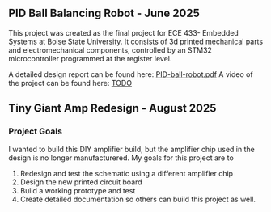 ## PID Ball Balancing Robot - June 2025

This project was created as the final project for ECE 433- Embedded Systems at Boise State University. 
It consists of 3d printed mechanical parts and electromechanical components, controlled by an STM32 microcontroller
programmed at the register level.

A detailed design report can be found here: 
	[PID-ball-robot.pdf](https://sportellimike.github.io/portfolio/assets/PID-Ball-Robot.pdf)
A video of the project can be found here:
[TODO](./)

## Tiny Giant Amp Redesign - August 2025
### Project Goals
I wanted to build this DIY amplifier build, but the amplifier chip used in the design is no longer manufacturered. My goals for this project are to 
1. Redesign and test the schematic using a different amplifier chip
2. Design the new printed circuit board
3. Build a working prototype and test
4. Create detailed documentation so others can build this project as well.

